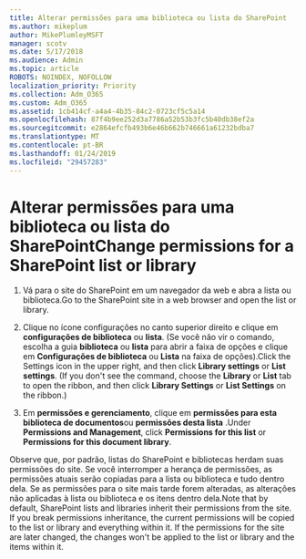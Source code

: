 ```yaml
---
title: Alterar permissões para uma biblioteca ou lista do SharePoint
ms.author: mikeplum
author: MikePlumleyMSFT
manager: scotv
ms.date: 5/17/2018
ms.audience: Admin
ms.topic: article
ROBOTS: NOINDEX, NOFOLLOW
localization_priority: Priority
ms.collection: Adm_O365
ms.custom: Adm_O365
ms.assetid: 1cb414cf-a4a4-4b35-84c2-0723cf5c5a14
ms.openlocfilehash: 87f4b9ee252d3a7786a52b53b3fc5b40db38ef2a
ms.sourcegitcommit: e2864efcfb493b6e46b662b746661a61232bdba7
ms.translationtype: MT
ms.contentlocale: pt-BR
ms.lasthandoff: 01/24/2019
ms.locfileid: "29457283"
---
```

# <a name="change-permissions-for-a-sharepoint-list-or-library"></a><span data-ttu-id="7124c-102">Alterar permissões para uma biblioteca ou lista do SharePoint</span><span class="sxs-lookup"><span data-stu-id="7124c-102">Change permissions for a SharePoint list or library</span></span>

1. <span data-ttu-id="7124c-103">Vá para o site do SharePoint em um navegador da web e abra a lista ou biblioteca.</span><span class="sxs-lookup"><span data-stu-id="7124c-103">Go to the SharePoint site in a web browser and open the list or library.</span></span>
    
2. <span data-ttu-id="7124c-p101">Clique no ícone configurações no canto superior direito e clique em **configurações de biblioteca** ou **lista**. (Se você não vir o comando, escolha a guia **biblioteca** ou **lista** para abrir a faixa de opções e clique em **Configurações de biblioteca** ou **Lista** na faixa de opções).</span><span class="sxs-lookup"><span data-stu-id="7124c-p101">Click the Settings icon in the upper right, and then click **Library settings** or **List settings**. (If you don't see the command, choose the **Library** or **List** tab to open the ribbon, and then click **Library Settings** or **List Settings** on the ribbon.)</span></span> 
    
3. <span data-ttu-id="7124c-106">Em **permissões e gerenciamento**, clique em **permissões para esta biblioteca de documentos**ou **permissões desta lista** .</span><span class="sxs-lookup"><span data-stu-id="7124c-106">Under **Permissions and Management**, click **Permissions for this list** or **Permissions for this document library**.</span></span>
    
<span data-ttu-id="7124c-p102">Observe que, por padrão, listas do SharePoint e bibliotecas herdam suas permissões do site. Se você interromper a herança de permissões, as permissões atuais serão copiadas para a lista ou biblioteca e tudo dentro dela. Se as permissões para o site mais tarde forem alteradas, as alterações não aplicadas à lista ou biblioteca e os itens dentro dela.</span><span class="sxs-lookup"><span data-stu-id="7124c-p102">Note that by default, SharePoint lists and libraries inherit their permissions from the site. If you break permissions inheritance, the current permissions will be copied to the list or library and everything within it. If the permissions for the site are later changed, the changes won't be applied to the list or library and the items within it.</span></span>
  

